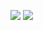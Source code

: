
<p>
  <img src="https://github-readme-stats.mrdulin.vercel.app/api?username=purpleroc&show_icons=true&hide_border=true&theme=buefy">
  <img src="https://github-readme-stats.vercel.app/api/top-langs/?username=purpleroc&layout=compact&hide_border=true&theme=buefy&show_icons=true">
</p>
